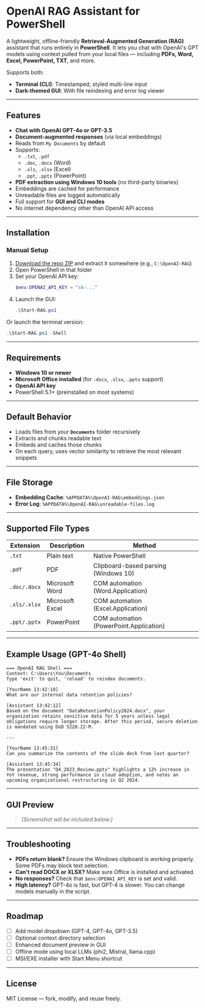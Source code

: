 # OpenAI RAG Assistant for PowerShell

A lightweight, offline-friendly **Retrieval-Augmented Generation (RAG)** assistant that runs entirely in **PowerShell**. It lets you chat with OpenAI's GPT models using context pulled from your local files — including **PDFs, Word, Excel, PowerPoint, TXT**, and more.

Supports both:
- **Terminal (CLI)**: Timestamped, styled multi-line input
- **Dark-themed GUI**: With file reindexing and error log viewer

---

## Features

- **Chat with OpenAI GPT-4o or GPT-3.5**
- **Document-augmented responses** (via local embeddings)
- Reads from `My Documents` by default
- Supports:
  - `.txt`, `.pdf`
  - `.doc`, `.docx` (Word)
  - `.xls`, `.xlsx` (Excel)
  - `.ppt`, `.pptx` (PowerPoint)
- **PDF extraction using Windows 10 tools** (no third-party binaries)
- Embeddings are cached for performance
- Unreadable files are logged automatically
- Full support for **GUI and CLI modes**
- No internet dependency other than OpenAI API access

---

## Installation

### Manual Setup

1. [Download the repo ZIP](#) and extract it somewhere (e.g., `C:\OpenAI-RAG`)
2. Open PowerShell in that folder
3. Set your OpenAI API key:
   ```powershell
   $env:OPENAI_API_KEY = "sk-..."
   ```
4. Launch the GUI:
   ```powershell
   .\Start-RAG.ps1
   ```

Or launch the terminal version:
```powershell
.\Start-RAG.ps1 -Shell
```

---

## Requirements

- **Windows 10 or newer**
- **Microsoft Office installed** (for `.docx`, `.xlsx`, `.pptx` support)
- **OpenAI API key**
- PowerShell 5.1+ (preinstalled on most systems)

---

## Default Behavior

- Loads files from your **`Documents`** folder recursively
- Extracts and chunks readable text
- Embeds and caches those chunks
- On each query, uses vector similarity to retrieve the most relevant snippets

---

## File Storage

- **Embedding Cache**: `%APPDATA%\OpenAI-RAG\embeddings.json`
- **Error Log**: `%APPDATA%\OpenAI-RAG\unreadable-files.log`

---

## Supported File Types

| Extension | Description       | Method           |
|-----------|-------------------|------------------|
| `.txt`    | Plain text        | Native PowerShell |
| `.pdf`    | PDF               | Clipboard-based parsing (Windows 10) |
| `.doc/.docx` | Microsoft Word | COM automation (Word.Application) |
| `.xls/.xlsx` | Microsoft Excel | COM automation (Excel.Application) |
| `.ppt/.pptx` | PowerPoint     | COM automation (PowerPoint.Application) |

---

## Example Usage (GPT-4o Shell)

```plaintext
=== OpenAI RAG Shell ===
Context: C:\Users\You\Documents
Type 'exit' to quit, 'reload' to reindex documents.

[YourName 13:42:10]
What are our internal data retention policies?

[Assistant 13:42:12]
Based on the document "DataRetentionPolicy2024.docx", your organization retains sensitive data for 5 years unless legal obligations require longer storage. After this period, secure deletion is mandated using DoD 5220.22-M.

---

[YourName 13:45:31]
Can you summarize the contents of the slide deck from last quarter?

[Assistant 13:45:34]
The presentation "Q4_2023_Review.pptx" highlights a 12% increase in YoY revenue, strong performance in cloud adoption, and notes an upcoming organizational restructuring in Q2 2024.
```

---

## GUI Preview

> *[Screenshot will be included below.]*

---

## Troubleshooting

- **PDFs return blank?** Ensure the Windows clipboard is working properly. Some PDFs may block text selection.
- **Can't read DOCX or XLSX?** Make sure Office is installed and activated.
- **No responses?** Check that `$env:OPENAI_API_KEY` is set and valid.
- **High latency?** GPT-4o is fast, but GPT-4 is slower. You can change models manually in the script.

---

## Roadmap

- [ ] Add model dropdown (GPT-4, GPT-4o, GPT-3.5)
- [ ] Optional context directory selection
- [ ] Enhanced document preview in GUI
- [ ] Offline mode using local LLMs (phi2, Mistral, llama.cpp)
- [ ] MSI/EXE installer with Start Menu shortcut

---

## License

MIT License — fork, modify, and reuse freely.
